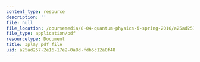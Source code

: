 ```yaml
---
content_type: resource
description: ''
file: null
file_location: /coursemedia/8-04-quantum-physics-i-spring-2016/a25ad2572e1617e20a8dfdb5c12a0f48_xoCHe0mtxu0.pdf
file_type: application/pdf
resourcetype: Document
title: 3play pdf file
uid: a25ad257-2e16-17e2-0a8d-fdb5c12a0f48
---
```

